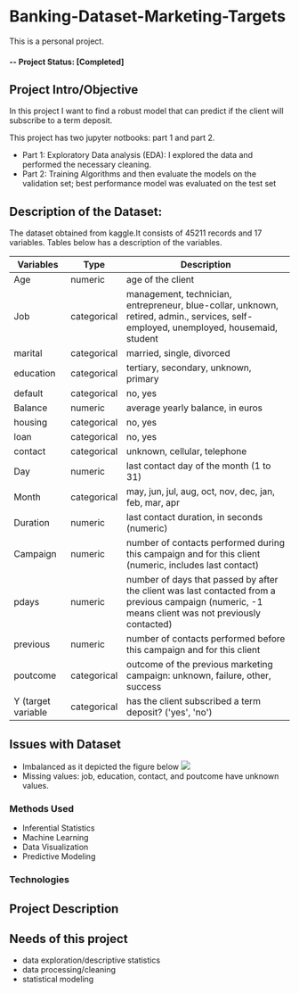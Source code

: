 # Banking-Dataset-Marketing-Targets
This is a personal project. 
#### -- Project Status: [Completed]
## Project Intro/Objective
In this project I want to find a robust model that can predict if the client will subscribe to a term deposit.

This project has two jupyter notbooks: part 1 and part 2.
* Part 1: Exploratory Data analysis (EDA): I explored the data and performed the necessary cleaning. 
* Part 2: Training Algorithms and then evaluate the models on the validation set; best performance model was evaluated on the test set
## Description of the Dataset:
The dataset obtained from kaggle.It consists of 45211 records and 17 variables. Tables below has a description of the variables.

|Variables |Type | Description
------- | ------- | ------- 
|Age | numeric | age of the client 
| Job | categorical | management, technician, entrepreneur, blue-collar, unknown, retired, admin., services, self-employed, unemployed, housemaid, student
| marital |categorical | married, single, divorced
| education |categorical | tertiary, secondary, unknown, primary
| default | categorical | no, yes
| Balance | numeric | average yearly balance, in euros 
| housing | categorical | no, yes
| loan | categorical | no, yes
| contact | categorical| unknown, cellular, telephone
| Day | numeric | last contact day of the month (1 to 31)
| Month | categorical| may, jun, jul, aug, oct, nov, dec, jan, feb, mar, apr
| Duration | numeric | last contact duration, in seconds (numeric)
| Campaign | numeric| number of contacts performed during this campaign and for this client (numeric, includes last contact)
| pdays | numeric | number of days that passed by after the client was last contacted from a previous campaign (numeric, -1 means client was not previously contacted)
| previous | numeric | number of contacts performed before this campaign and for this client
| poutcome | categorical | outcome of the previous marketing campaign: unknown, failure, other, success
| Y (target variable |categorical| has the client subscribed a term deposit? ('yes', 'no')

## Issues with Dataset
* Imbalanced as it depicted the figure below
![](banking-Dataset-Marketing-Targets/Images/Datasetdistribution.png)
* Missing values: job, education, contact, and poutcome have unknown values. 








### Methods Used
* Inferential Statistics
* Machine Learning
* Data Visualization
* Predictive Modeling


### Technologies



## Project Description

 
## Needs of this project

- data exploration/descriptive statistics
- data processing/cleaning
- statistical modeling

